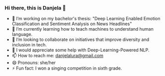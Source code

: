 ### Hi there, this is Danjela 👋

<!--
**danjelalura/danjelalura** is a ✨ _special_ ✨ repository because its `README.md` (this file) appears on your GitHub profile.

Here are some ideas to get you started:
-->

- 🔭 I’m working on my bachelor's thesis: "Deep Learning Enabled Emotion Classification and Sentiment Analysis on News Headlines" 
- 🌱 I’m currently learning how to teach machines to understand human language. 
- 👯 I’m looking to collaborate on initiatives that improve diversity and inclusion in tech. 
- 🤔 I would appreciate some help with Deep-Learning-Powered NLP. 
- 📫 How to reach me: danjelalura@gmail.com
- 😄 Pronouns: she/her
- ⚡ Fun fact: I won a singing competition in sixth grade. 

